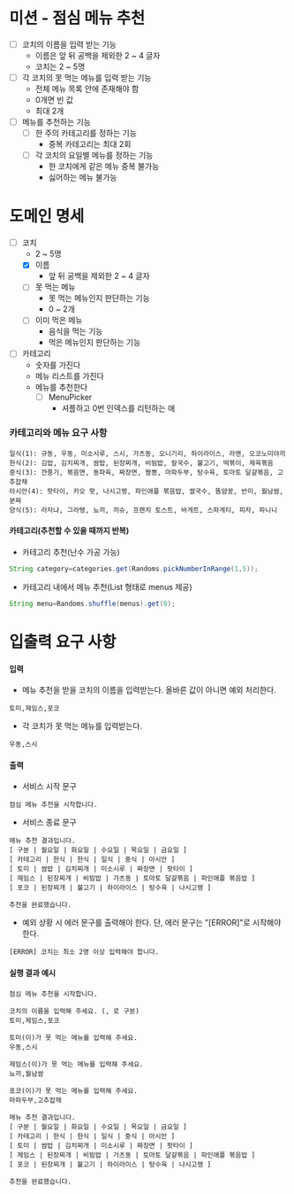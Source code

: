 # 미션 - 점심 메뉴 추천

- [ ] 코치의 이름을 입력 받는 기능
    - 이름은 앞 뒤 공백을 제외한 2 ~ 4 글자
    - 코치는 2 ~ 5명
- [ ] 각 코치의 못 먹는 메뉴를 입력 받는 기능
    - 전체 메뉴 목록 안에 존재해야 함
    - 0개면 빈 값
    - 최대 2개
- [ ] 메뉴를 추천하는 기능
    - [ ] 한 주의 카테고리를 정하는 기능
        - 중복 카테고리는 최대 2회
    - [ ] 각 코치의 요일별 메뉴를 정하는 기능
        - 한 코치에게 같은 메뉴 중복 불가능
        - 싫어하는 메뉴 불가능

# 도메인 명세

- [ ] 코치
    - 2 ~ 5명
    - [x] 이름
        - 앞 뒤 공백을 제외한 2 ~ 4 글자
    - [ ] 못 먹는 메뉴
        - 못 먹는 메뉴인지 판단하는 기능
        - 0 ~ 2개
    - [ ] 이미 먹은 메뉴
        - 음식을 먹는 기능
        - 먹은 메뉴인지 판단하는 기능
- [ ] 카테고리
    - 숫자를 가진다
    - 메뉴 리스트를 가진다
    - 메뉴를 추천한다
        - [ ] MenuPicker
            - 셔플하고 0번 인덱스를 리턴하는 애

### 카테고리와 메뉴 요구 사항

```
일식(1): 규동, 우동, 미소시루, 스시, 가츠동, 오니기리, 하이라이스, 라멘, 오코노미야끼
한식(2): 김밥, 김치찌개, 쌈밥, 된장찌개, 비빔밥, 칼국수, 불고기, 떡볶이, 제육볶음
중식(3): 깐풍기, 볶음면, 동파육, 짜장면, 짬뽕, 마파두부, 탕수육, 토마토 달걀볶음, 고추잡채
아시안(4): 팟타이, 카오 팟, 나시고렝, 파인애플 볶음밥, 쌀국수, 똠얌꿍, 반미, 월남쌈, 분짜
양식(5): 라자냐, 그라탱, 뇨끼, 끼슈, 프렌치 토스트, 바게트, 스파게티, 피자, 파니니
```

#### 카테고리(추천할 수 있을 때까지 반복)

- 카테고리 추천(난수 가공 가능)

```java
String category=categories.get(Randoms.pickNumberInRange(1,5));
```

- 카테고리 내에서 메뉴 추천(List<String> 형태로 menus 제공)

```java
String menu=Randoms.shuffle(menus).get(0);
```

# 입출력 요구 사항

#### 입력

- 메뉴 추천을 받을 코치의 이름을 입력받는다. 올바른 값이 아니면 예외 처리한다.

```
토미,제임스,포코
```

- 각 코치가 못 먹는 메뉴를 입력받는다.

```
우동,스시
```

#### 출력

- 서비스 시작 문구

```
점심 메뉴 추천을 시작합니다.
```

- 서비스 종료 문구

```
메뉴 추천 결과입니다.
[ 구분 | 월요일 | 화요일 | 수요일 | 목요일 | 금요일 ]
[ 카테고리 | 한식 | 한식 | 일식 | 중식 | 아시안 ]
[ 토미 | 쌈밥 | 김치찌개 | 미소시루 | 짜장면 | 팟타이 ]
[ 제임스 | 된장찌개 | 비빔밥 | 가츠동 | 토마토 달걀볶음 | 파인애플 볶음밥 ]
[ 포코 | 된장찌개 | 불고기 | 하이라이스 | 탕수육 | 나시고렝 ]

추천을 완료했습니다.
```

- 예외 상황 시 에러 문구를 출력해야 한다. 단, 에러 문구는 "[ERROR]"로 시작해야 한다.

```
[ERROR] 코치는 최소 2명 이상 입력해야 합니다.
```

#### 실행 결과 예시

```
점심 메뉴 추천을 시작합니다.

코치의 이름을 입력해 주세요. (, 로 구분)
토미,제임스,포코

토미(이)가 못 먹는 메뉴를 입력해 주세요.
우동,스시

제임스(이)가 못 먹는 메뉴를 입력해 주세요.
뇨끼,월남쌈

포코(이)가 못 먹는 메뉴를 입력해 주세요.
마파두부,고추잡채

메뉴 추천 결과입니다.
[ 구분 | 월요일 | 화요일 | 수요일 | 목요일 | 금요일 ]
[ 카테고리 | 한식 | 한식 | 일식 | 중식 | 아시안 ]
[ 토미 | 쌈밥 | 김치찌개 | 미소시루 | 짜장면 | 팟타이 ]
[ 제임스 | 된장찌개 | 비빔밥 | 가츠동 | 토마토 달걀볶음 | 파인애플 볶음밥 ]
[ 포코 | 된장찌개 | 불고기 | 하이라이스 | 탕수육 | 나시고렝 ]

추천을 완료했습니다.
```
